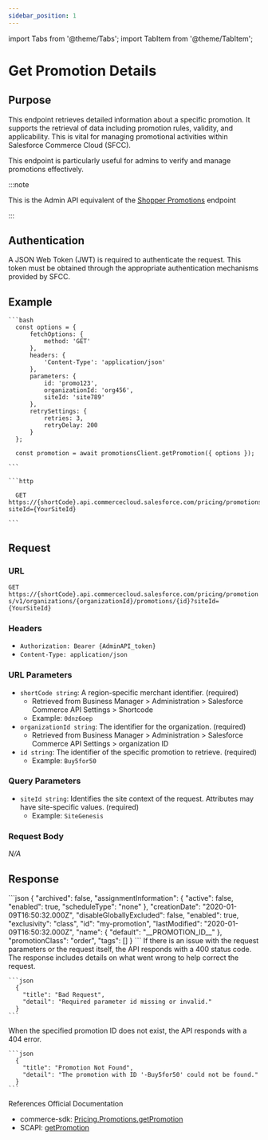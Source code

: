 ```yaml
---
sidebar_position: 1
---
```


import Tabs from '@theme/Tabs';
import TabItem from '@theme/TabItem';

# Get Promotion Details

## Purpose

This endpoint retrieves detailed information about a specific promotion. It supports the retrieval of data including promotion rules, validity, and applicability. This is vital for managing promotional activities within Salesforce Commerce Cloud (SFCC).

This endpoint is particularly useful for admins to verify and manage promotions effectively.

:::note

This is the Admin API equivalent of the [Shopper Promotions](../ShopperPromotions/get-shopper-promotion.md) endpoint

:::

## Authentication

A JSON Web Token (JWT) is required to authenticate the request. This token must be obtained through the appropriate authentication mechanisms provided by SFCC.

## Example
<Tabs>
  <TabItem value="commerce-sdk" label="Commerce SDK">

    ```bash
      const options = {
          fetchOptions: {
              method: 'GET'
          },
          headers: {
              'Content-Type': 'application/json'
          },
          parameters: {
              id: 'promo123',
              organizationId: 'org456',
              siteId: 'site789'
          },
          retrySettings: {
              retries: 3,
              retryDelay: 200
          }
      };

      const promotion = await promotionsClient.getPromotion({ options });

    ```  
  </TabItem>
  <TabItem value="SCAPI" label="SCAPI">

    ```http

      GET https://{shortCode}.api.commercecloud.salesforce.com/pricing/promotions/v1/organizations/{organizationId}/promotions/{id}?siteId={YourSiteId}

    ```
  </TabItem>
</Tabs>

## Request

### URL

``GET https://{shortCode}.api.commercecloud.salesforce.com/pricing/promotions/v1/organizations/{organizationId}/promotions/{id}?siteId={YourSiteId}``

### Headers

- ``Authorization: Bearer {AdminAPI_token}``
- ``Content-Type: application/json``

### URL Parameters

- ``shortCode string``: A region-specific merchant identifier. (required)
  - Retrieved from Business Manager > Administration > Salesforce Commerce API Settings > Shortcode
  - Example: ``0dnz6oep``
- ``organizationId string``: The identifier for the organization. (required)
  - Retrieved from Business Manager > Administration > Salesforce Commerce API Settings > organization ID
- ``id string``: The identifier of the specific promotion to retrieve. (required)
  - Example: ``Buy5for50``

### Query Parameters

- ``siteId string``: Identifies the site context of the request. Attributes may have site-specific values. (required)
  - Example: ``SiteGenesis``

### Request Body

*N/A*

## Response
<Tabs>
  <TabItem value="200" label="200">
    ```json
      {
        "archived": false,
        "assignmentInformation": {
          "active": false,
          "enabled": true,
          "scheduleType": "none"
        },
        "creationDate": "2020-01-09T16:50:32.000Z",
        "disableGloballyExcluded": false,
        "enabled": true,
        "exclusivity": "class",
        "id": "my-promotion",
        "lastModified": "2020-01-09T16:50:32.000Z",
        "name": {
          "default": "__PROMOTION_ID__"
        },
        "promotionClass": "order",
        "tags": []
      }
    ```
  </TabItem>
  <TabItem value="400" label="400">
If there is an issue with the request parameters or the request itself, the API responds with a 400 status code. The response includes details on what went wrong to help correct the request.
    
    ```json
      {
        "title": "Bad Request",
        "detail": "Required parameter id missing or invalid."
      }
    ```
  </TabItem>
  <TabItem value="404" label="404">
When the specified promotion ID does not exist, the API responds with a 404 error.

    ```json
      {
        "title": "Promotion Not Found",
        "detail": "The promotion with ID '-Buy5for50' could not be found."
      }
    ```
  </TabItem>
</Tabs>
References
Official Documentation

- commerce-sdk: [Pricing.Promotions.getPromotion](https://salesforcecommercecloud.github.io/commerce-sdk/classes/pricing.promotions.html#getpromotion)
- SCAPI: [getPromotion](https://developer.salesforce.com/docs/commerce/commerce-api/references/promotions?meta=getPromotion)
